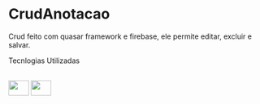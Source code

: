 # CrudAnotacao
Crud feito com quasar framework e firebase, ele permite editar, excluir e salvar.


Tecnlogias Utilizadas

<div style="display: inline_block"><br>
  <img align="center" height="30" width="40" src="https://cdn.jsdelivr.net/gh/devicons/devicon/icons/firebase/firebase-plain-wordmark.svg" >
  <img align="center" height="30" width="40" src="https://cdn.jsdelivr.net/gh/devicons/devicon/icons/vuejs/vuejs-original-wordmark.svg" />
</div>

